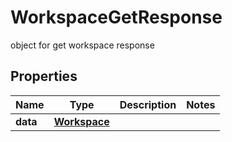 

# WorkspaceGetResponse

object for get workspace response

## Properties

| Name | Type | Description | Notes |
|------------ | ------------- | ------------- | -------------|
|**data** | [**Workspace**](Workspace.md) |  |  |



